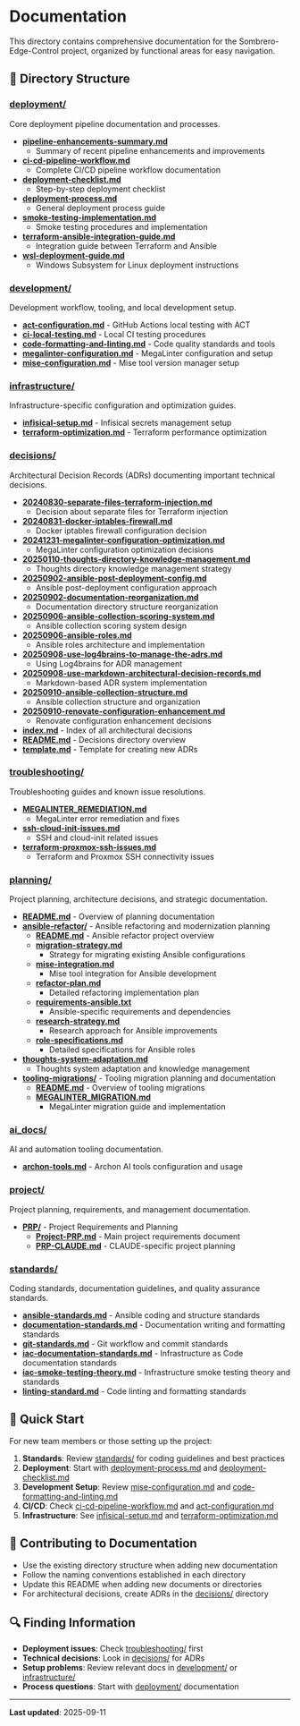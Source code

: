 # Documentation

This directory contains comprehensive documentation for the Sombrero-Edge-Control project,
organized by functional areas for easy navigation.

## 📁 Directory Structure

### [deployment/](./deployment/)

Core deployment pipeline documentation and processes.

- **[pipeline-enhancements-summary.md](./deployment/pipeline-enhancements-summary.md)**
  - Summary of recent pipeline enhancements and improvements
- **[ci-cd-pipeline-workflow.md](./deployment/ci-cd-pipeline-workflow.md)**
  - Complete CI/CD pipeline workflow documentation
- **[deployment-checklist.md](./deployment/deployment-checklist.md)**
  - Step-by-step deployment checklist
- **[deployment-process.md](./deployment/deployment-process.md)**
  - General deployment process guide
- **[smoke-testing-implementation.md](./deployment/smoke-testing-implementation.md)**
  - Smoke testing procedures and implementation
- **[terraform-ansible-integration-guide.md](./deployment/terraform-ansible-integration-guide.md)**
  - Integration guide between Terraform and Ansible
- **[wsl-deployment-guide.md](./deployment/wsl-deployment-guide.md)**
  - Windows Subsystem for Linux deployment instructions

### [development/](./development/)

Development workflow, tooling, and local development setup.

- **[act-configuration.md](./development/act-configuration.md)** - GitHub Actions local testing with ACT
- **[ci-local-testing.md](./development/ci-local-testing.md)** - Local CI testing procedures
- **[code-formatting-and-linting.md](./development/code-formatting-and-linting.md)** - Code quality standards and tools
- **[megalinter-configuration.md](./development/megalinter-configuration.md)** - MegaLinter configuration and setup
- **[mise-configuration.md](./development/mise-configuration.md)** - Mise tool version manager setup

### [infrastructure/](./infrastructure/)

Infrastructure-specific configuration and optimization guides.

- **[infisical-setup.md](./infrastructure/infisical-setup.md)** - Infisical secrets management setup
- **[terraform-optimization.md](./infrastructure/terraform-optimization.md)** - Terraform performance optimization

### [decisions/](./decisions/)

Architectural Decision Records (ADRs) documenting important technical decisions.

- **[20240830-separate-files-terraform-injection.md](./decisions/20240830-separate-files-terraform-injection.md)**
  - Decision about separate files for Terraform injection
- **[20240831-docker-iptables-firewall.md](./decisions/20240831-docker-iptables-firewall.md)**
  - Docker iptables firewall configuration decision
- **[20241231-megalinter-configuration-optimization.md](./decisions/20241231-megalinter-configuration-optimization.md)**
  - MegaLinter configuration optimization decisions
- **[20250110-thoughts-directory-knowledge-management.md](./decisions/20250110-thoughts-directory-knowledge-management.md)**
  - Thoughts directory knowledge management strategy
- **[20250902-ansible-post-deployment-config.md](./decisions/20250902-ansible-post-deployment-config.md)**
  - Ansible post-deployment configuration approach
- **[20250902-documentation-reorganization.md](./decisions/20250902-documentation-reorganization.md)**
  - Documentation directory structure reorganization
- **[20250906-ansible-collection-scoring-system.md](./decisions/20250906-ansible-collection-scoring-system.md)**
  - Ansible collection scoring system design
- **[20250906-ansible-roles.md](./decisions/20250906-ansible-roles.md)**
  - Ansible roles architecture and implementation
- **[20250908-use-log4brains-to-manage-the-adrs.md](./decisions/20250908-use-log4brains-to-manage-the-adrs.md)**
  - Using Log4brains for ADR management
- **[20250908-use-markdown-architectural-decision-records.md](./decisions/20250908-use-markdown-architectural-decision-records.md)**
  - Markdown-based ADR system implementation
- **[20250910-ansible-collection-structure.md](./decisions/20250910-ansible-collection-structure.md)**
  - Ansible collection structure and organization
- **[20250910-renovate-configuration-enhancement.md](./decisions/20250910-renovate-configuration-enhancement.md)**
  - Renovate configuration enhancement decisions
- **[index.md](./decisions/index.md)** - Index of all architectural decisions
- **[README.md](./decisions/README.md)** - Decisions directory overview
- **[template.md](./decisions/template.md)** - Template for creating new ADRs

### [troubleshooting/](./troubleshooting/)

Troubleshooting guides and known issue resolutions.

- **[MEGALINTER_REMEDIATION.md](./troubleshooting/MEGALINTER_REMEDIATION.md)**
  - MegaLinter error remediation and fixes
- **[ssh-cloud-init-issues.md](./troubleshooting/ssh-cloud-init-issues.md)**
  - SSH and cloud-init related issues
- **[terraform-proxmox-ssh-issues.md](./troubleshooting/terraform-proxmox-ssh-issues.md)**
  - Terraform and Proxmox SSH connectivity issues

### [planning/](./planning/)

Project planning, architecture decisions, and strategic documentation.

- **[README.md](./planning/README.md)** - Overview of planning documentation
- **[ansible-refactor/](./planning/ansible-refactor/)** - Ansible refactoring and modernization planning
  - **[README.md](./planning/ansible-refactor/README.md)** - Ansible refactor project overview
  - **[migration-strategy.md](./planning/ansible-refactor/migration-strategy.md)**
    - Strategy for migrating existing Ansible configurations
  - **[mise-integration.md](./planning/ansible-refactor/mise-integration.md)**
    - Mise tool integration for Ansible development
  - **[refactor-plan.md](./planning/ansible-refactor/refactor-plan.md)**
    - Detailed refactoring implementation plan
  - **[requirements-ansible.txt](./planning/ansible-refactor/requirements-ansible.txt)**
    - Ansible-specific requirements and dependencies
  - **[research-strategy.md](./planning/ansible-refactor/research-strategy.md)**
    - Research approach for Ansible improvements
  - **[role-specifications.md](./planning/ansible-refactor/role-specifications.md)**
    - Detailed specifications for Ansible roles
- **[thoughts-system-adaptation.md](./planning/thoughts-system-adaptation.md)**
  - Thoughts system adaptation and knowledge management
- **[tooling-migrations/](./planning/tooling-migrations/)** - Tooling migration planning and documentation
  - **[README.md](./planning/tooling-migrations/README.md)** - Overview of tooling migrations
  - **[MEGALINTER_MIGRATION.md](./planning/tooling-migrations/MEGALINTER_MIGRATION.md)**
    - MegaLinter migration guide and implementation

### [ai_docs/](./ai_docs/)

AI and automation tooling documentation.

- **[archon-tools.md](./ai_docs/archon-tools.md)** - Archon AI tools configuration and usage

### [project/](./project/)

Project planning, requirements, and management documentation.

- **[PRP/](./project/PRP/)** - Project Requirements and Planning
  - **[Project-PRP.md](./project/PRP/Project-PRP.md)** - Main project requirements document
  - **[PRP-CLAUDE.md](./project/PRP/PRP-CLAUDE.md)** - CLAUDE-specific project planning

### [standards/](./standards/)

Coding standards, documentation guidelines, and quality assurance standards.

- **[ansible-standards.md](./standards/ansible-standards.md)** - Ansible coding and structure standards
- **[documentation-standards.md](./standards/documentation-standards.md)** - Documentation writing and formatting standards
- **[git-standards.md](./standards/git-standards.md)** - Git workflow and commit standards
- **[iac-documentation-standards.md](./standards/iac-documentation-standards.md)** - Infrastructure as
  Code documentation standards
- **[iac-smoke-testing-theory.md](./standards/iac-smoke-testing-theory.md)** - Infrastructure smoke testing theory and standards
- **[linting-standard.md](./standards/linting-standard.md)** - Code linting and formatting standards

## 🚀 Quick Start

For new team members or those setting up the project:

1. **Standards**: Review [standards/](./standards/) for coding guidelines and best practices
1. **Deployment**: Start with [deployment-process.md](./deployment/deployment-process.md) and [deployment-checklist.md](./deployment/deployment-checklist.md)
1. **Development Setup**: Review [mise-configuration.md](./development/mise-configuration.md) and [code-formatting-and-linting.md](./development/code-formatting-and-linting.md)
1. **CI/CD**: Check [ci-cd-pipeline-workflow.md](./deployment/ci-cd-pipeline-workflow.md) and [act-configuration.md](./development/act-configuration.md)
1. **Infrastructure**: See [infisical-setup.md](./infrastructure/infisical-setup.md) and [terraform-optimization.md](./infrastructure/terraform-optimization.md)

## 📝 Contributing to Documentation

- Use the existing directory structure when adding new documentation
- Follow the naming conventions established in each directory
- Update this README when adding new documents or directories
- For architectural decisions, create ADRs in the [decisions/](./decisions/) directory

## 🔍 Finding Information

- **Deployment issues**: Check [troubleshooting/](./troubleshooting/) first
- **Technical decisions**: Look in [decisions/](./decisions/) for ADRs
- **Setup problems**: Review relevant docs in [development/](./development/) or [infrastructure/](./infrastructure/)
- **Process questions**: Start with [deployment/](./deployment/) documentation

---

**Last updated**: 2025-09-11
